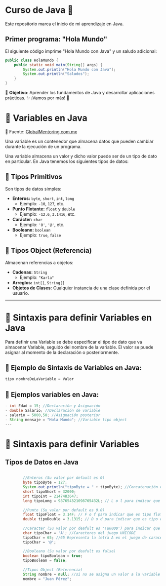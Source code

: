 # Curso de Java 🚀  

Este repositorio marca el inicio de mi aprendizaje en Java.  

## Primer programa: "Hola Mundo"  

El siguiente código imprime "Hola Mundo con Java" y un saludo adicional:  

```java
public class HolaMundo {
    public static void main(String[] args) {
        System.out.println("Hola Mundo con Java");
        System.out.println("Saludos");
    }
}

```
📌 **Objetivo**:
Aprender los fundamentos de Java y desarrollar aplicaciones prácticas.
✨ ¡Vamos por más! 🚀

# 📌 Variables en Java  
📌 Fuente: [GlobalMentoring.com.mx](https://www.GlobalMentoring.com.mx)

Una variable es un contenedor que almacena datos que pueden cambiar durante la ejecución de un programa.  

Una variable almacena un valor y dicho valor puede ser de un tipo de dato en particular. En Java tenemos los siguientes tipos de datos:  

## 🔹 Tipos Primitivos  
Son tipos de datos simples:  

- **Enteros:** `byte`, `short`, `int`, `long`  
  - Ejemplo: `-10`, `127`, etc.  
- **Punto Flotante:** `float` y `double`  
  - Ejemplo: `-12.6`, `3.1416`, etc.  
- **Carácter:** `char`  
  - Ejemplo: `'0'`, `'@'`, etc.  
- **Booleano:** `boolean`  
  - Ejemplo: `true`, `false`  

## 🔹 Tipos Object (Referencia)  
Almacenan referencias a objetos:  

- **Cadenas:** `String`  
  - Ejemplo: `"Karla"`  
- **Arreglos:** `int[]`, `String[]`  
- **Objetos de Clases:** Cualquier instancia de una clase definida por el usuario.  
---  
# 📌 Sintaxis para definir Variables en Java

Para definir una Variable se debe especificar el tipo de dato que va almacenar Variable, seguido del nombre de la variable. El valor se puede asignar al momento de la declaración o posteriormente.

## 🔹 Ejemplo de Sintaxis de Variables en Java:
```java
tipo nombreDeLaVariable = Valor

```
## 🔹 **Ejemplos variables en Java**:

```java
- int Edad = 15; //Declaración y Asignación
- double Salario; //Declaración de variable
- salario = 5000,50; //Asignación posterior
- String mensaje = "Hola Mundo"; //Variable tipo object
---
```
# 📌 Sintaxis para definir Variables
## Tipos de Datos en Java

```java

        //Enteros (Su valor por default es 0)
        byte tipoByte = 127;
        System.out.println("tipoByte = " + tipoByte); //Concatenación de cadenas
        short tipoShort = 32000;
        int tipoInt = 2147483647;
        long tipoLong = 987654321098765432L; // L o l para indicar que es tipo long
                
        //Punto (Su valor por default es 0.0)
        float tipoFloat = 3.14F; // F o f para indicar que es tipo flotante
        double tipoDouble = 3.1315; // D o d para indicar que es tipo double (opcional)
                
        //Caracter (Su valor por deafult es '\u0000') para indicar que el valor es 0 pero en el juego de caracteres UNICODE
        char tipoChar = 'A'; //Caracteres del juego UNICODE
        tipoChar = 65; //65 Representa la letra A en el juego de caraceres UNICODE
        tipoChar = '@';
                
        //Booleano (Su valor por deafult es false)
        boolean tipoBoolean = true;
        tipoBoolean = false;
                
        //Tipos Object (Referencia)
        String nombre = null; //si no se asigna un valor a la variable por default su valor es null - ausencia de referencia o ausencia de valor
        nombre = "Juan Pérez";       
    



